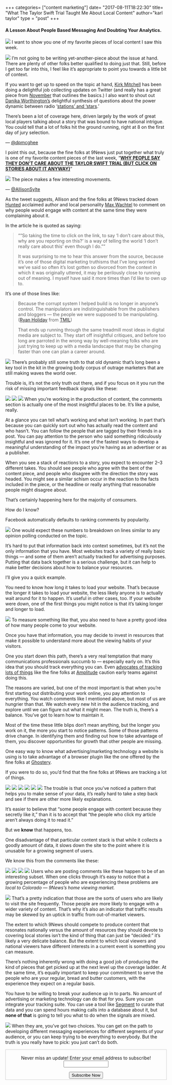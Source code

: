 +++
categories= ["content marketing"]
date= "2017-08-11T18:22:30"
title= "What The Taylor Swift Trial Taught Me About Local Content"
author="karl taylor"
type = "post"
+++
#### A Lesson About People Based Messaging And Doubting Your Analytics.

 ![](https://raw.githubusercontent.com/karljtaylor/kjt/blog/content/assets/12AfYwgmgys-AdGuVURuKFnBQ.png) I want to show you one of my favorite pieces of local content I saw this week.

 ![](https://raw.githubusercontent.com/karljtaylor/kjt/blog/content/assets/12AComvS-8nCKV-Dt90L426GQ.jpeg) I’m not going to be writing yet-another-piece about the issue at hand. There are plenty of other folks better qualified to doing just that. Still, before I get too far into this, I feel like it’s appropriate to point you towards a little bit of context.

 If you want to get up to speed on the topic at hand, [Kirk Mitchell](https://twitter.com/kirkmitchell) has been doing a delightful job collecting updates on Twitter (and really has a great piece from [November](http://www.denverpost.com/2016/11/12/taylor-swift-struggled-over-seeking-groping-charges/) that outlines the basics.) I also want to shout out [Danika Worthington’s](https://twitter.com/Dani_Worth) delightful synthesis of questions about the power dynamic between radio ‘[stations’ and ‘stars](http://www.denverpost.com/2017/08/09/taylor-swift-trial-radio-stations-music-stars-relationships/).’

 There’s been a lot of coverage here, driven largely by the work of great local players talking about a story that was bound to have national intrigue. You could tell that a lot of folks hit the ground running, right at 8 on the first day of jury selection.

 — [@dpmcghee](https://twitter.com/dpmcghee/status/894919587396857861)

 I point this out, because the fine folks at 9News just put together what truly is one of my favorite content pieces of the last week, “[**WHY PEOPLE SAY THEY DON’T CARE ABOUT THE TAYLOR SWIFT TRIAL (BUT CLICK ON STORIES ABOUT IT ANYWAY)**](http://www.9news.com/mobile/article/news/local/taylor-swift-trial/why-people-say-they-dont-care-about-the-taylor-swift-trial-but-click-on-stories-about-it-anyway/463458176)”

 ![](https://raw.githubusercontent.com/karljtaylor/kjt/blog/content/assets/12A4EjhsS_6eWQ_3H-kYBZqpA.jpeg) The piece makes a few interesting movements.

 — [@AllisonSylte](https://twitter.com/AllisonSylte/status/895749726728888320)

 As the tweet suggests, Allison and the fine folks at 9News tracked down [Hunted](https://twitter.com/HuntedCBS) acclaimed author and local personality [Max Wachtel](http://mwachtel/) to comment on why people would engage with content at the same time they were complaining about it.

 In the article he is quoted as saying:


> ““So taking the time to click on the link, to say ‘I don’t care about this, why are you reporting on this?’ is a way of telling the world ‘I don’t really care about this’ even though I do.””
>
>  It was surprising to me to hear this answer from the source, because it’s one of those digital marketing truthisms that I’ve long worried we’ve said so often it’s lost gotten so divorced from the context in which it was originally uttered, it may be perilously close to running out of meaning. I myself have said it more times than I’d like to own up to.

 It’s one of those lines like:


> Because the corrupt system I helped build is no longer in anyone’s control. The manipulators are indistinguishable from the publishers and bloggers — the people we were supposed to be manipulating. ([Ryan Holiday](https://medium.com/u/2e2701ae378f) from [TMIL](http://subvert.pw/a/trust%20me%20im%20lying.pdf))
>
>  That ends up running through the same treadmill most ideas in digital media are subject to. They start off insightful critiques, and before too long are parroted in the wrong way by well-meaning folks who are just trying to keep up with a media landscape that may be changing faster than one can plan a career around.

 ![](https://raw.githubusercontent.com/karljtaylor/kjt/blog/content/assets/12ANAYLsRmeNsll7ouSC4u74w.jpeg) There’s probably still some truth to that old dynamic that’s long been a key tool in the kit in the growing body corpus of outrage marketers that are still making waves the world over.

 Trouble is, it’s not the only truth out there, and if you focus on it you run the risk of missing important feedback signals like these:

 ![](https://raw.githubusercontent.com/karljtaylor/kjt/blog/content/assets/12ArxqiCCqieE_9bGk43_Luuw.jpeg) ![](https://raw.githubusercontent.com/karljtaylor/kjt/blog/content/assets/12AZQzCntT5SOvKr2G99iL35g.jpeg) ![](https://raw.githubusercontent.com/karljtaylor/kjt/blog/content/assets/12A-N2EsGEH-DeYaK7oxUGEGA.jpeg) When you’re working in the production of content, the comments section is actually one of the most insightful places to be. It’s like a pulse, really.

 At a glance you can tell what’s working and what isn’t working. In part that’s because you can quickly sort out who has actually read the content and who hasn’t. You can follow the people that are tagged by their friends in a post. You can pay attention to the person who said something ridiculously insightful and was ignored for it. It’s one of the fastest ways to develop a meaningful understanding of the impact you’re having as an advertiser or as a publisher.

 When you see a stack of reactions to a story, you expect to encounter 2–3 different takes. You should see people who agree with the bent of the content piece, and people who disagree with the direction the story was headed. You might see a similar schism occur in the reaction to the facts included in the piece, or the headline or really anything that reasonable people might disagree about.

 That’s certainly happening here for the majority of consumers.

 How do I know?

 Facebook automatically defaults to ranking comments by popularity.

 ![](https://raw.githubusercontent.com/karljtaylor/kjt/blog/content/assets/12A7rBus6km4ce2hgOrZnMVag.jpeg) One would expect these numbers to breakdown on lines similar to any opinion polling conducted on the topic.

 It’s hard to put that information back into context sometimes, but it’s not the only information that you have. Most websites track a variety of really basic things — and some of them aren’t actually tracked for advertising purposes. Putting that data back together is a serious challenge, but it can help to make better decisions about how to balance your resources.

 I’ll give you a quick example.

 You need to know how long it takes to load your website. That’s because the longer it takes to load your website, the less likely anyone is to actually wait around for it to happen. It’s useful in other cases, too. If your website were down, one of the first things you might notice is that it’s taking longer and longer to load.

 ![](https://raw.githubusercontent.com/karljtaylor/kjt/blog/content/assets/12AiZxm8dIvelDUFPtNnLTJZQ.jpeg) To measure something like that, you also need to have a pretty good idea of how many people come to your website.

 Once you have that information, you may decide to invest in resources that make it possible to understand more about the viewing habits of your visitors.

 One you start down this path, there’s a very real temptation that many communications professionals succumb to — especially early on. It’s this idea that you should track everything you can. Even [advocates of tracking lots of things](https://medium.com/@amplitudemobile/its-dumb-to-not-track-all-your-data-here-s-why-c381a8136c6d) like the fine folks at [Amplitude](https://medium.com/u/9631183b500b) caution early teams against doing this.

 The reasons are varied, but one of the most important is that when you’re first starting out distributing your work online, you pay attention to everything. You watch comments like I mentioned above, but most of us are hungrier than that. We watch every new hit in the audience tracking, and explore until we can figure out what it might mean. The truth is, there’s a balance. You’ve got to learn how to maintain it.

 Most of the time these little blips don’t mean anything, but the longer you work on it, the more you start to notice patterns. Some of those patterns drive change. In identifying them and finding out how to take advantage of them, you discover opportunities for growth that other people are missing.

 One easy way to know what advertising/marketing technology a website is using is to take advantage of a browser plugin like the one offered by the fine folks at [Ghostery](https://medium.com/u/980041f262af).

 If you were to do so, you’d find that the fine folks at 9News are tracking a lot of things.

 ![](https://raw.githubusercontent.com/karljtaylor/kjt/blog/content/assets/12AiYjX3aPTiSvDqsOXaSaFWQ.png) ![](https://raw.githubusercontent.com/karljtaylor/kjt/blog/content/assets/12A53DnD1bc5tSXNoXeJoCxxQ.png) ![](https://raw.githubusercontent.com/karljtaylor/kjt/blog/content/assets/12AIEPBwobDGeVMnHce6ALK4A.png) ![](https://raw.githubusercontent.com/karljtaylor/kjt/blog/content/assets/12Ac4-007kSi8gzFADrXlHVkw.png) ![](https://raw.githubusercontent.com/karljtaylor/kjt/blog/content/assets/12A3-eOmcZCg50h8bKaVYpnXg.png) ![](https://raw.githubusercontent.com/karljtaylor/kjt/blog/content/assets/12AGGWzy93IH-4lWjvvBcRJAg.png) The trouble is that once you’ve noticed a pattern that helps you to make sense of your data, it’s really hard to take a step back and see if there are other more likely explanations.

 It’s easier to believe that “some people engage with content because they secretly like it,” than it is to accept that “the people who click my article aren’t always doing it to read it.”

 But we **know** that happens, too.

 One disadvantage of that particular content stack is that while it collects a goodly amount of data, it slows down the site to the point where it is unusable for a growing segment of users.

 We know this from the comments like these:

 ![](https://raw.githubusercontent.com/karljtaylor/kjt/blog/content/assets/12A8V2R7BWhhdpPaMoG09JKQQ.jpeg) ![](https://raw.githubusercontent.com/karljtaylor/kjt/blog/content/assets/12ADudWE1C8s8m0Ew1X0rkdYQ.jpeg) ![](https://raw.githubusercontent.com/karljtaylor/kjt/blog/content/assets/12AyGOPLCw5p4JFsaNr3IUSXw.jpeg) ![](https://raw.githubusercontent.com/karljtaylor/kjt/blog/content/assets/12AP7UJ1OxPXe2IZANPB-rH5w.jpeg) Users who are posting comments like these happen to be of an interesting subset. When one clicks through it’s easy to notice that a growing percentage of people who are experiencing these problems are *local to Colorado — 9News’s home viewing market.*

 ![](https://raw.githubusercontent.com/karljtaylor/kjt/blog/content/assets/12AAgMUwwRSyh7UAC8k3vHqng.jpeg) That’s a pretty indication that those are the sorts of users who are likely to visit the site frequently. Those people are more likely to engage with a wider variety of content. That’s why it’s also an indicator that traffic results may be skewed by an uptick in traffic from out-of-market viewers.

 The extent to which 9News should compete to produce content that resonates nationally versus the amount of resources they should devote to covering local stories isn’t the kind of thing that can just be “decided:” it’s likely a very delicate balance. But the extent to which local viewers and national viewers have different interests in a current event is something you can measure.

 There’s nothing inherently wrong with doing a good job of producing the kind of pieces that get picked up at the next level up the coverage ladder. At the same time, it’s equally important to keep your commitment to serve the people who are your regular, bread and butter customers, with the experience they expect on a regular basis.

 You have to be willing to break your audience up in to parts. No amount of advertising or marketing technology can do that for you. Sure you can integrate your tracking suite. You can use a tool like [Segment](https://medium.com/u/6e946b6a2866) to curate that data and you can spend hours making calls into a database about it, but **none of that** is going to tell you what to do when the signals are mixed.

 ![](https://raw.githubusercontent.com/karljtaylor/kjt/blog/content/assets/12ANSL_OBjP3BlbybMxwBaAiQ.png) When they are, you’ve got two choices. You can get on the path to developing different messaging experiences for different segments of your audience, or you can keep trying to be everything to everybody. But the truth is you really have to pick: you just can’t do both.


   <form style="border:1px solid #ccc;padding:3px;text-align: center;" action="https://tinyletter.com/karljtaylor" method="post" target="popupwindow" onsubmit="window.open('https://tinyletter.com/karljtaylor', 'popupwindow', 'scrollbars=yes,width=800,height=600');return true" _lpchecked="1">
    <p style="
     display: flex;
     align-items: center;
     flex-direction: column;
 "><label for="tlemail">Never miss an update! Enter your email address to subscribe!</label>
      <input type="text" name="email" id="tlemail" style="
     width: 140px;
 "></p>
    <input type="hidden" value="1" name="embed"><input type="submit" value="Subscribe Now">
 </form>
